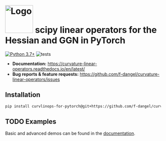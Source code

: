 # <img alt="Logo" src="./docs/rtd/assets/vivit_logo.svg" height="90"> scipy linear operators for the Hessian and GGN in PyTorch

[![Python
3.7+](https://img.shields.io/badge/python-3.7+-blue.svg)](https://www.python.org/downloads/release/python-370/)
![tests](https://github.com/f-dangel/curvature-linear-operators/actions/workflows/test.yaml/badge.svg)

- **Documentation:** https://curvature-linear-operators.readthedocs.io/en/latest/
- **Bug reports & feature requests:** https://github.com/f-dangel/curvature-linear-operators/issues

## Installation

```bash
pip install curvlinops-for-pytorch@git+https://github.com/f-dangel/curvature-linear-operators.git#egg=curvlinops-for-pytorch
```

## TODO Examples

Basic and advanced demos can be found in the
[documentation](https://curvature-linear-operators.readthedocs.io/en/latest/basic_usage/index.html).
